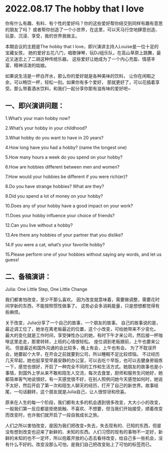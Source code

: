 # 2022.08.17 The hobby that I love

你有什么有趣、有料、有个性的爱好吗？你的这些爱好帮你结交到同样有趣有意思的朋友了吗？
或者帮你创造了一个小世界，在这里，可以天马行空地肆意创造、玩耍、沉浸、享受，我的世界我做主。

本期会议的主题是The hobby that I love，即兴演讲主持人Louise是一位十足的宝藏女孩，
她的爱好五花八门，唱歌弹琴，玩DJ组乐队，在高山草原上跳舞，最近又迷恋上了二胡这种传统乐器。
这些爱好让她成为了一个内心充盈、情感丰富、精神活泼的姑娘。

如果说生活是一杯白开水，那么你的爱好就是各种美味的饮料，
让你在闲暇之余，可以畅饮一杯，轻松一刻。如果你有多个爱好，
那就更好了，可以花插着享受。那么带着酒水饮料，和我们一起分享你那有滋有味的爱好吧~

## 一、即兴演讲问题：

1.What’s your main hobby now?

2.What’s your hobby in your childhood?

3.What hobby do you want to have in 20 years?

4.How long have you had a hobby? (name the longest one)

5.How many hours a week do you spend on your hobby?

6.How are hobbies different between men and women?

7.How would your hobbies be different if you were rich(er)?

8.Do you have strange hobbies? What are they?

9.Did you spend a lot of money on your hobby?

10.Does any of your hobby have a good impact on your work?

11.Does your hobby influence your choice of friends?

12.Can you live without a hobby?

13.Are there any hobbies of your partner that you dislike?

14.If you were a cat, what’s your favorite hobby?

15.Please perform one of your hobbies without saying any words, and let us guess!

## 二、备稿演讲：

Julia: One Little Step, One Little Change

我们都害怕改变，至少不那么喜欢。
因为改变就意味着，需要做调整，需要花时间学新的东西，不能按照惯性做事了。
这势必会多消耗能量，只是想想都觉得有些麻烦。

关于改变，Julia分享了一个自己的故事，一个朋友的故事。
自己的故事说的是，最近调工位了，她坐在离老板最近的位置，这个小改变，可给她带来不少变化。
最大的变化就是工作时间，享受弹性办公的她，有时下午才来公司，然后接一杯咖啡这里走走，那里转转，上班的心情很轻松。
座位调到老板跟前，上午也要来公司。
但是最近和国外沟通的会比较多，晚上有会，上午也有会。
为了不耽误开会，她要起个大早，在开会之前就要到公司，所以睡眠不足比较烦恼。
不过经历几天早起，她也挺享受早晨安静的办公室，可以去吃个早饭，也可以去健身房锻炼一下，感觉也很好，开启了一种完全不同的工作和生活方式。她朋友的故事也是小事情，到国外上学从来不敢和陌生人交流，每次去食堂，厨师和服务生问她好，她都简单客气地说很好。有一天感觉很不好，在别人照例问她今天感觉如何时，她说不太好，然后开启了第一次和陌生人聊天的经历，打开了自己的新世界。故事结尾，一句话翻转，这个朋友就是Julia自己，让人很惊讶和欣喜。

原来在人生的每一个阶段，我们都有太多的机会遇到很多改变，大大小小的改变，一般我们第一反应都是拒绝抵触、不喜欢、不想要，但当我们开始接受，顺着改变而改变时，也许我们就开启了一段自我成长之旅。

人们之所以害怕改变，是因为我们把改变=失去，失去现有的、已知的东西，但是没有想到改变也迎来了新鲜的、未知的东西。人们习惯的现有的事物不一定好，新鲜的未知的也不一定坏，所以抱着开放的心态去看待改变，给自己多一些机会，没有什么不好的。改变没那么可怕，是我们自己把改变贴上了可怕的标签而已。
